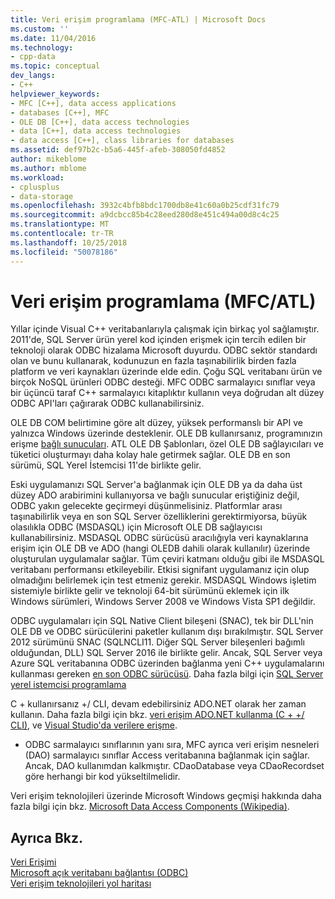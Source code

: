 ```yaml
---
title: Veri erişim programlama (MFC-ATL) | Microsoft Docs
ms.custom: ''
ms.date: 11/04/2016
ms.technology:
- cpp-data
ms.topic: conceptual
dev_langs:
- C++
helpviewer_keywords:
- MFC [C++], data access applications
- databases [C++], MFC
- OLE DB [C++], data access technologies
- data [C++], data access technologies
- data access [C++], class libraries for databases
ms.assetid: def97b2c-b5a6-445f-afeb-308050fd4852
author: mikeblome
ms.author: mblome
ms.workload:
- cplusplus
- data-storage
ms.openlocfilehash: 3932c4bfb8bdc1700db8e41c60a0b25cdf31fc79
ms.sourcegitcommit: a9dcbcc85b4c28eed280d8e451c494a00d8c4c25
ms.translationtype: MT
ms.contentlocale: tr-TR
ms.lasthandoff: 10/25/2018
ms.locfileid: "50078186"
---
```

# <a name="data-access-programming-mfcatl"></a>Veri erişim programlama (MFC/ATL)

Yıllar içinde Visual C++ veritabanlarıyla çalışmak için birkaç yol sağlamıştır. 2011'de, SQL Server ürün yerel kod içinden erişmek için tercih edilen bir teknoloji olarak ODBC hizalama Microsoft duyurdu. ODBC sektör standardı olan ve bunu kullanarak, kodunuzun en fazla taşınabilirlik birden fazla platform ve veri kaynakları üzerinde elde edin. Çoğu SQL veritabanı ürün ve birçok NoSQL ürünleri ODBC desteği. MFC ODBC sarmalayıcı sınıflar veya bir üçüncü taraf C++ sarmalayıcı kitaplıktır kullanın veya doğrudan alt düzey ODBC API'ları çağırarak ODBC kullanabilirsiniz.

OLE DB COM belirtimine göre alt düzey, yüksek performanslı bir API ve yalnızca Windows üzerinde desteklenir. OLE DB kullanırsanız, programınızın erişme [bağlı sunucuları](/sql/relational-databases/linked-servers/linked-servers-database-engine). ATL OLE DB Şablonları, özel OLE DB sağlayıcıları ve tüketici oluşturmayı daha kolay hale getirmek sağlar. OLE DB en son sürümü, SQL Yerel İstemcisi 11'de birlikte gelir.

Eski uygulamanızı SQL Server'a bağlanmak için OLE DB ya da daha üst düzey ADO arabirimini kullanıyorsa ve bağlı sunucular eriştiğiniz değil, ODBC yakın gelecekte geçirmeyi düşünmelisiniz. Platformlar arası taşınabilirlik veya en son SQL Server özelliklerini gerektirmiyorsa, büyük olasılıkla ODBC (MSDASQL) için Microsoft OLE DB sağlayıcısı kullanabilirsiniz.  MSDASQL ODBC sürücüsü aracılığıyla veri kaynaklarına erişim için OLE DB ve ADO (hangi OLEDB dahili olarak kullanılır) üzerinde oluşturulan uygulamalar sağlar. Tüm çeviri katmanı olduğu gibi ile MSDASQL veritabanı performansı etkileyebilir. Etkisi signifant uygulamanız için olup olmadığını belirlemek için test etmeniz gerekir. MSDASQL Windows işletim sistemiyle birlikte gelir ve teknoloji 64-bit sürümünü eklemek için ilk Windows sürümleri, Windows Server 2008 ve Windows Vista SP1 değildir.

ODBC uygulamaları için SQL Native Client bileşeni (SNAC), tek bir DLL'nin OLE DB ve ODBC sürücülerini paketler kullanım dışı bırakılmıştır. SQL Server 2012 sürümünü SNAC (SQLNCLI11. Diğer SQL Server bileşenleri bağımlı olduğundan, DLL) SQL Server 2016 ile birlikte gelir. Ancak, SQL Server veya Azure SQL veritabanına ODBC üzerinden bağlanma yeni C++ uygulamalarını kullanması gereken [en son ODBC sürücüsü](https://docs.microsoft.com/sql/connect/odbc/download-odbc-driver-for-sql-server). Daha fazla bilgi için [SQL Server yerel istemcisi programlama](/sql/relational-databases/native-client/sql-server-native-client-programming)

C + kullanırsanız +/ CLI, devam edebilirsiniz ADO.NET olarak her zaman kullanın. Daha fazla bilgi için bkz. [veri erişim ADO.NET kullanma (C + +/ CLI)](../dotnet/data-access-using-adonet-cpp-cli.md), ve [Visual Studio'da verilere erişme](/visualstudio/data-tools/accessing-data-in-visual-studio).

- ODBC sarmalayıcı sınıflarının yanı sıra, MFC ayrıca veri erişim nesneleri (DAO) sarmalayıcı sınıflar Access veritabanına bağlanmak için sağlar.  Ancak, DAO kullanımdan kalkmıştır. CDaoDatabase veya CDaoRecordset göre herhangi bir kod yükseltilmelidir.

Veri erişim teknolojileri üzerinde Microsoft Windows geçmişi hakkında daha fazla bilgi için bkz. [Microsoft Data Access Components (Wikipedia)](https://en.wikipedia.org/wiki/Microsoft_Data_Access_Components).

## <a name="see-also"></a>Ayrıca Bkz.

[Veri Erişimi](data-access-in-cpp.md)<br/>
[Microsoft açık veritabanı bağlantısı (ODBC)](https://docs.microsoft.com/sql/odbc/microsoft-open-database-connectivity-odbc)<br/>
[Veri erişim teknolojileri yol haritası](https://msdn.microsoft.com/library/ms810810.aspx)